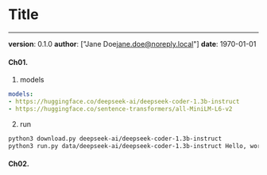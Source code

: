 # Title
---
**version**: 0.1.0
**author**: ["Jane Doe<jane.doe@noreply.local>"]
**date**: 1970-01-01


#### Ch01. 
1. models
```yaml
models:
- https://huggingface.co/deepseek-ai/deepseek-coder-1.3b-instruct
- https://huggingface.co/sentence-transformers/all-MiniLM-L6-v2
```
2. run
```bash
python3 download.py deepseek-ai/deepseek-coder-1.3b-instruct
python3 run.py data/deepseek-ai/deepseek-coder-1.3b-instruct Hello, world
```


#### Ch02. 
